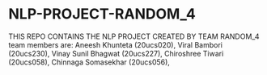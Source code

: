 # NLP-PROJECT-RANDOM_4
THIS REPO CONTAINS THE NLP PROJECT CREATED BY TEAM RANDOM_4
team members are: 
Aneesh Khunteta (20ucs020),
Viral Bambori (20ucs230), 
Vinay Sunil Bhagwat (20ucs227),
Chiroshree Tiwari (20ucs058),
Chinnaga Somasekhar (20ucs056),

